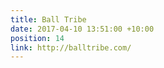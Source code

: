```yaml
---
title: Ball Tribe
date: 2017-04-10 13:51:00 +10:00
position: 14
link: http://balltribe.com/
---
```


